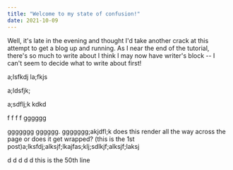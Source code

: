 ```yaml
---
title: "Welcome to my state of confusion!"
date: 2021-10-09
---
```


Well, it's late in the evening and thought I'd take another crack at this attempt to get a blog up and running.  As I near the end of the tutorial,
there's so much to write about I think I may now have writer's block -- I can't seem to decide what to write about first!

a;lsfkdj
la;fkjs

a;ldsfjk;

a;sdflj;k
kdkd






f
f
f
f
gggggg

ggggggg     gggggg.                  ggggggg;akjdfl;k does this render all the way across the page or does it get wrapped?  (this is the 1st post)a;lksfdj;alksjf;lkajfas;klj;sdlkjf;alksjf;laksj
















d
d
d
d
d
this is the 50th line
